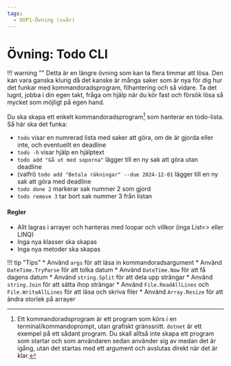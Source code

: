 ```yaml
---
tags:
  - OOP1-Övning (svår)
---
```


# Övning: Todo CLI

!!! warning ""
    Detta är en längre övning som kan ta flera timmar att lösa. Den kan vara ganska klurig då det kanske är många saker som är nya för dig hur det funkar med kommandoradsprogram, filhantering och så vidare. Ta det lugnt, jobba i din egen takt, fråga om hjälp när du kör fast och försök lösa så mycket som möjligt på egen hand.

Du ska skapa ett enkelt kommandoradsprogram[^1] som hanterar en todo-lista.
Så här ska det funka:

* `todo` visar en numrerad lista med saker att göra, om de är gjorda eller inte, och eventuellt en deadline
* `todo -h` visar hjälp en hjälptext
* `todo add "Gå ut med soporna"` lägger till en ny sak att göra utan deadline
* (valfri) `todo add "Betala räkningar" --due 2024-12-01` lägger till en ny sak att göra med deadline
* `todo done 2` markerar sak nummer 2 som gjord
* `todo remove 3` tar bort sak nummer 3 från listan

#### Regler

* Allt lagras i arrayer och hanteras med loopar och villkor (inga List<> eller LINQ)
* Inga nya klasser ska skapas
* Inga nya metoder ska skapas

!!! tip "Tips"
    * Använd `args` för att läsa in kommandoradsargument
    * Använd `DateTime.TryParse` för att tolka datum
    * Använd `DateTime.Now` för att få dagens datum
    * Använd `string.Split` för att dela upp strängar
    * Använd `string.Join` för att sätta ihop strängar
    * Använd `File.ReadAllLines` och `File.WriteAllLines` för att läsa och skriva filer
    * Använd `Array.Resize` för att ändra storlek på arrayer

[^1]: Ett kommandoradsprogram är ett program som körs i en terminal/kommandoprompt, utan grafiskt gränssnitt. `dotnet` är ett exempel på ett sådant program. Du skall alltså inte skapa ett program som startar och som användaren sedan använder sig av medan det är igång, utan det startas med ett argument och avslutas direkt när det är klar.